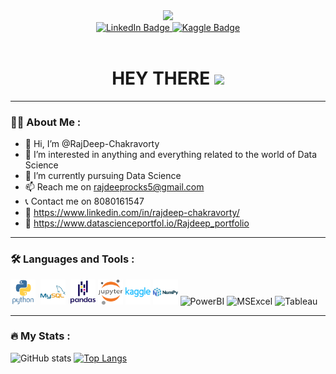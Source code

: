 <div id="header" align="center">
  <img src="https://media.giphy.com/media/M9gbBd9nbDrOTu1Mqx/giphy.gif" width="100"/>
</div>

<div id="badges" align="center">
  <a href="https://www.linkedin.com/in/rajdeep-chakravorty/">
    <img src="https://img.shields.io/badge/LinkedIn-blue?style=for-the-badge&logo=linkedin&logoColor=white" alt="LinkedIn Badge"/>
  </a>
  <a href="https://www.kaggle.com/rajdeepchakravorty">
    <img src="https://img.shields.io/badge/kaggle-darkblue?style=for-the-badge&logo=kaggle&logoColor=green" alt="Kaggle Badge"/>
  </a>
</div>

<div id="badges" align="center">
  <img src="https://komarev.com/ghpvc/?username=RajDeep-Chakravorty&style=flat-square&color=blue" alt=""/>
</div>


<h1 align="center">
  HEY THERE
  <img src="https://media.giphy.com/media/hvRJCLFzcasrR4ia7z/giphy.gif" width="30px"/>
</h1>

---
### :man_technologist: About Me :

- 👋 Hi, I’m @RajDeep-Chakravorty
- 👀 I’m interested in anything and everything related to the world of Data Science
- 🌱 I’m currently pursuing Data Science
- 📫 Reach me on rajdeeprocks5@gmail.com
- 📞 Contact me on 8080161547
- 🔗 https://www.linkedin.com/in/rajdeep-chakravorty/
- 🔗 https://www.datascienceportfol.io/Rajdeep_portfolio


---

### :hammer_and_wrench: Languages and Tools :
<div>
  <img src="https://github.com/devicons/devicon/blob/master/icons/python/python-original-wordmark.svg" title="Python"  alt="Python" width="40" height="40"/>&nbsp;
  <img src="https://github.com/devicons/devicon/blob/master/icons/mysql/mysql-original-wordmark.svg" title="MySQL"  alt="MySQL" width="40" height="40"/>&nbsp;
  <img src="https://github.com/devicons/devicon/blob/master/icons/pandas/pandas-original-wordmark.svg" title="Pandas" alt="Pandas" width="40" height="40"/>
  <img src="https://github.com/devicons/devicon/blob/master/icons/jupyter/jupyter-original-wordmark.svg" title="Jupyter" alt="Jupyter" width="40" height="40"/>
  <img src="https://github.com/devicons/devicon/blob/master/icons/kaggle/kaggle-original-wordmark.svg" title="Kaggle" alt="Kaggle" width="40" height="40"/>
  <img src="https://github.com/devicons/devicon/blob/master/icons/numpy/numpy-original-wordmark.svg" title="NumPy" alt="NumPy" width="40" height="40"/>
  <img src="https://github.com/microsoft/PowerBI-Icons/blob/main/SVG/Desktop.svg" title="PowerBI" alt="PowerBI" width="40" height="40"/>
  <img src="https://static-00.iconduck.com/assets.00/ms-excel-icon-512x506-kad3cmyu.png" title="MSExcel" alt="MSExcel" width="40" height="40"/>
  <img src="https://vectorified.com/images/tableau-icon-14.png" title="Tableau" alt="Tableau" width="40" height="40"/>
</div>



---

### :fire: My Stats :
![GitHub stats](https://github-readme-stats.vercel.app/api?username=RajDeep-Chakravorty&show_icons=true&bg_color=00000000)
[![Top Langs](https://github-readme-stats.vercel.app/api/top-langs/?username=RajDeep-Chakravorty&layout=compact&theme=vision-friendly-dark&hide_progress=true)](https://github.com/anuraghazra/github-readme-stats)


<!---
RajDeep-Chakravorty/RajDeep-Chakravorty is a ✨ special ✨ repository because its `README.md` (this file) appears on your GitHub profile.
You can click the Preview link to take a look at your changes.
--->
